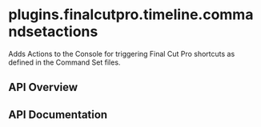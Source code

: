 # plugins.finalcutpro.timeline.commandsetactions

Adds Actions to the Console for triggering Final Cut Pro shortcuts as defined in the Command Set files.

## API Overview

## API Documentation

